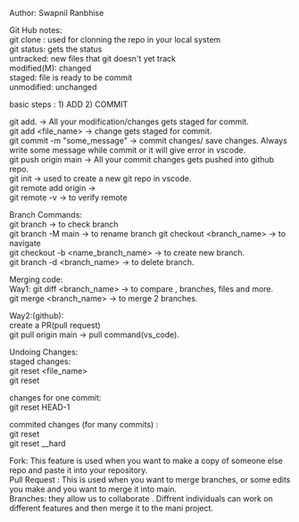 

Author: Swapnil Ranbhise

Git Hub notes:<br>
git clone : used for clonning the repo in your local system <br>
git status: gets the status <br>
untracked: new files that git doesn't yet track <br>
modified(M): changed <br>
staged: file is ready to be commit <br>
unmodified: unchanged <br>

basic steps : 1) ADD 2) COMMIT <br>

git add. -> All your modification/changes gets staged for commit. <br>
git add <file_name> -> change gets staged for commit. <br>
git commit -m "some_message" -> commit changes/ save changes. Always write some message while commit or it will give error in vscode. <br>
git push origin main -> All your commit changes gets pushed into github repo.<br>
git init -> used to create a new git repo in vscode.<br>
git remote add origin <link> -> <br>
git remote -v -> to verify remote <br>

Branch Commands: <br>
git branch -> to check branch <br>
git branch -M main -> to rename branch
git checkout <branch_name>  ->  to navigate <br>
git checkout -b <name_branch_name> -> to create new branch. <br>
git branch -d <branch_name> -> to delete branch. <br>

Merging code: <br>
Way1:
git diff <branch_name> -> to compare , branches, files and more. <br>
git merge <branch_name> -> to merge 2 branches. <br>

Way2:(github): <br>
create a PR(pull request) <br>
git pull origin main -> pull command(vs_code).<br>

Undoing Changes: <br>
staged changes:<br>
git reset <file_name> <br>
git reset   <br>

changes for one commit: <br>
git reset HEAD-1 <br>

commited changes (for many commits) :<br>
git reset <commit hash> <br>
git reset __hard <commit hash> <br>

Fork: This feature is used when you want to make a copy of someone else repo and paste it into your repository.<br>
Pull Request : This is used when you want to merge branches, or some edits you make and you want to merge it into main.<br>
Branches: they allow us to collaborate . Diffrent individuals can work on different features and then merge it to the mani project. <br>







